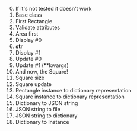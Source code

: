 0. If it's not tested it doesn't work
1. Base class
2. First Rectangle
3. Validate attributes
4. Area first
5. Display #0
6. __str__
7. Display #1
8. Update #0
9. Update #1 (**kwargs)
10. And now, the Square!
11. Square size
12. Square update
13. Rectangle instance to dictionary representation
14. Square instance to dictionary representation
15. Dictionary to JSON string
16. JSON string to file
17. JSON string to dictionary
18. Dictionary to Instance
